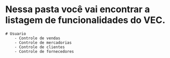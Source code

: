 # Nessa pasta você vai encontrar a listagem de funcionalidades do VEC.

    # Usuario 
        - Controle de vendas
        - Controle de mercadorias
        - Controle de clientes 
        - Controle de fornecedores  